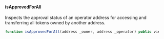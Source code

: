 #### isApprovedForAll

Inspects the approval status of an operator address for accessing and transferring all tokens owned by another address.

```js
function isApprovedForAll(address _owner, address _operator) public view returns (bool approved)
``` 